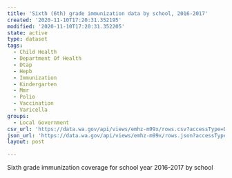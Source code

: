 ```yaml
---
title: 'Sixth (6th) grade immunization data by school, 2016-2017'
created: '2020-11-10T17:20:31.352195'
modified: '2020-11-10T17:20:31.352205'
state: active
type: dataset
tags:
  - Child Health
  - Department Of Health
  - Dtap
  - Hepb
  - Immunization
  - Kindergarten
  - Mmr
  - Polio
  - Vaccination
  - Varicella
groups:
  - Local Government
csv_url: 'https://data.wa.gov/api/views/emhz-m99x/rows.csv?accessType=DOWNLOAD'
json_url: 'https://data.wa.gov/api/views/emhz-m99x/rows.json?accessType=DOWNLOAD'
layout: post

---
```

Sixth grade immunization coverage for school year 2016-2017 by school
